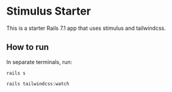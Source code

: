 # Stimulus Starter

This is a starter Rails 7.1 app that uses stimulus and tailwindcss.

## How to run

In separate terminals, run:

```
rails s

rails tailwindcss:watch
```